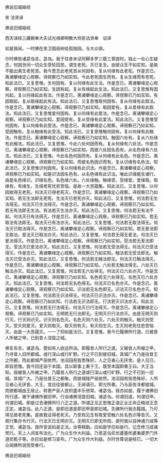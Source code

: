   佛说旧城喻经  

宋 法贤译  

佛说旧城喻经  

西天译经三藏朝奉大夫试光禄卿明教大师臣法贤奉　诏译  

如是我闻。一时佛在舍卫国祇树给孤独园。与大众俱。  

尔时佛告诸苾刍言。苾刍。我于往昔未证阿耨多罗三藐三菩提时。独止一处心生疑念。何因世间一切众生受轮回苦。谓生老死。灭已复生。由彼众生不如实知。是故不能出离生老死苦。我今思念此老死苦从何因有。复从何缘有此老死。作是念已。离诸攀缘定心观察。谛观察已乃如实知。今此老死因生而有。复从生缘而有老死。知此法已。又复思惟。生何因有。复以何缘有此生法。作是念已。离诸攀缘定心观察。谛观察已乃如实知。生因有起。复从有缘起此生法。知此法已。又复思惟有因何起。复以何缘起此有法。作是念已。离诸攀缘定心观察。谛观察已乃如实知。有因取起。复从取缘起此有法。知此法已。又复思惟取何因有。复从何缘有此取法。作是念已。离诸攀缘定心观察。谛观察已乃如实知。取因爱有。复从爱缘有此取法。知此法已。又复思惟爱何因有。复以何缘有此爱法。作是念已。离诸攀缘定心观察。谛观察已乃如实知。爱因受有。复从受缘有此爱法。知此法已。又复思惟受何因有。复以何缘有此受法。作是念已。离诸攀缘定心观察。谛观察已乃如实知。受因触有。复从触缘有此受法。知此法已。又复思惟触何因有。复以何缘有此触法。作是念已。离诸攀缘定心观察。谛观察已乃如实知。触因六处有。复从六处缘有此触法。知此法已。又复思惟。今此六处何因而有。复从何缘有六处法。作是念已。离诸攀缘定心观察。谛观察已乃如实知。而彼六处因名色有。从名色缘有六处法。知此法已。又复思惟。今此名色何因而有。复从何缘有此名色。作是念已。离诸攀缘定心观察。谛观察已乃如实知。而彼名色因识而有。复从识缘有名色法。知此法已。又复思惟识何因有。复以何缘有此识法。作是念已。离诸攀缘定心观察。谛观察已乃如实知。如是识法因名色有。从名色缘有此识法。唯此识缘能生诸行。由是名色缘识。识缘名色。名色缘六处。六处缘触。触缘受。受缘爱。爱缘取。取缘有。有缘生。生缘老死忧悲苦恼。是故一大苦蕴集。知此法已。又复思惟。以何因故得无老死。何法灭已得老死灭。作是念已。离诸攀缘定心观察。谛观察已乃如实知。若无生法即无老死。生法灭已老死亦灭。知此法已。又复思惟。何法若无生法得无。何法灭已生法得灭。作是念已。离诸攀缘定心观察。谛观察已乃如实知。若无有法即无生法。有法若灭生法亦灭。知此法已。又复思惟。何法若无有法不起。何法灭已有法得灭。作是念已。离诸攀缘定心观察。谛观察已乃如实知。若无取法有法即无。取法灭已有法亦灭。知此法已。又复思惟。何法若无取法得无。何法灭已取法得灭。作是念已。离诸攀缘定心观察。谛观察已乃如实知。若无爱法即无取法。爱法灭已取法亦灭。知此法已。又复思惟。何法若无得无爱法。何法灭已爱法得灭。作是念已。离诸攀缘定心观察。谛观察已乃如实知。受法若无爱法即无。受法灭已爱法亦灭。知此法已。又复思惟。何法若无受法得无。何法灭已受法得灭。作是念已。离诸攀缘定心观察。谛观察已乃如实知。触法若无受法即无。触法灭已受法亦灭。知此法已。又复思惟。何法若无触法即无。何法灭已触法得灭。作是念已。离诸攀缘定心观察。谛观察已乃如实知。六处若无触法得无。六处灭已触法亦灭。知此法已。又复思惟。何法若无六处得无。何法灭已六处亦灭。作是念已。离诸攀缘定心观察。谛观察已乃如实知。名色若无六处得无。名色灭已六处亦灭。知此法已。又复思惟。何法若无名色得无。何法灭已名色亦灭。作是念已。离诸攀缘定心观察。谛观察已乃如实知。识法若无名色即无。识法灭已名色亦灭。知此法已。又复思惟。何法若无识法得无。何法灭已识法亦灭。作是念已。离诸攀缘定心观察。谛观察已乃如实知。行法若无识法即无。行法若灭识法亦灭。知此法已。又复思惟。何法若无行法得无。何法灭已行法得灭。作是念已。离诸攀缘定心观察。谛观察已乃如实知。无明若无行法即无。无明灭已行法亦灭。由是无明灭则行灭。行灭则识灭。识灭则名色灭。名色灭则六处灭。六处灭则触灭。触灭则受灭。受灭则爱灭。爱灭则取灭。取灭则有灭。有灭则生灭。生灭则老死忧悲苦恼灭。由是一大苦蕴灭。一一了知如是法已。又复思惟。我今已履佛所行道。已被昔人所被之甲。已到昔人涅盘之城。  

佛复告言。诸苾刍。譬如有人欲远所诣。即履昔人所行之道。又被昔人所被之甲。乃寻昔人旧所都城。或行深山或行旷野。行之不已到彼旧城。其城广大乃是往昔王之所都。而此都城严丽依然。池沼园苑皆悉殊好。人之见者心无厌舍。是人见已。即自思惟。我今回还诣于本国。具以斯事上奏于王。既至本国即奏王曰。大王当知。我被昔人所被之甲。乃履昔人所行之道或行深山或行旷野。行之不已到一旧城。其城广大。乃是往昔王之都聚。而彼城隍严丽依然。池沼园苑皆悉殊好。人所见者心无厌舍。大王。宜应往彼都止。王闻语已。即允所奏。乃与臣佐寻都彼城。而彼都城由王居止。转更严丽人民炽盛丰乐倍常。诸苾刍。我亦如是。履于诸佛旧所行道。被于诸佛所被旧甲。行诣诸佛涅盘旧城。诸苾刍。何谓旧道。何谓旧甲。何谓旧城。即是过去诸佛所行八正之道。所谓正见正思惟正语正业正命正精进正念正定。诸苾刍。此八正道。是即旧道是即旧甲是即旧城。先佛所行我亦履践。乃可得见彼老死集。是故我证得老死灭。乃至观见生有取爱受触六处名色识等皆灭。又观行集亦令行灭。行法灭已无明亦灭。无明灭已即无所观。是时我以自神通力成等正觉。诸苾刍。我所宣说如是正法。汝等精勤。应如是学应如是行。记念修习成诸梵行。天上人间宣布法化。广为众生作大利益。乃至苾刍尼优婆塞优婆夷婆罗门外道尼乾子等。亦应如是修习宣布。广为众生作大利益。尔时世尊说是经已。一切大众闻佛所说信受奉行。  

佛说旧城喻经  

